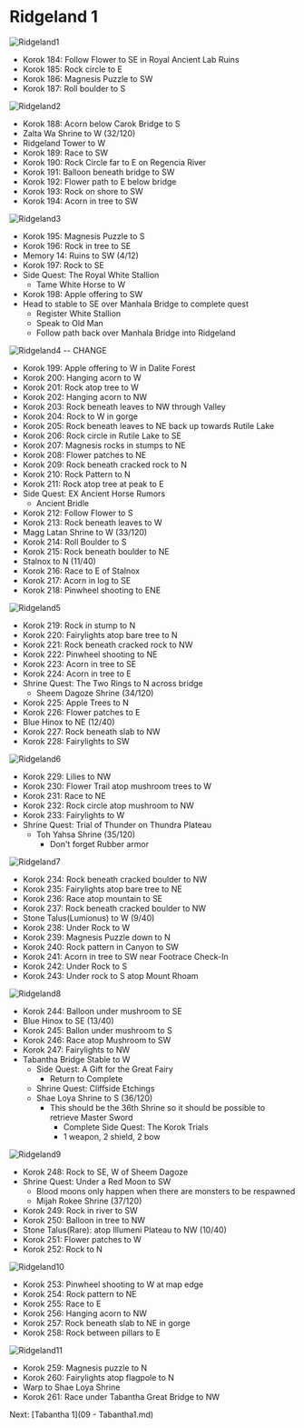 # Ridgeland 1

![Ridgeland1](images/Ridgeland1.PNG)

* Korok 184: Follow Flower to SE in Royal Ancient Lab Ruins
* Korok 185: Rock circle to E
* Korok 186: Magnesis Puzzle to SW
* Korok 187: Roll boulder to S

![Ridgeland2](images/Ridgeland2.PNG)

* Korok 188: Acorn below Carok Bridge to S
* Zalta Wa Shrine to W (32/120)
* Ridgeland Tower to W
* Korok 189: Race to SW
* Korok 190: Rock Circle far to E on Regencia River
* Korok 191: Balloon beneath bridge to SW
* Korok 192: Flower path to E below bridge
* Korok 193: Rock on shore to SW
* Korok 194: Acorn in tree to SW

![Ridgeland3](images/Ridgeland3.PNG)

* Korok 195: Magnesis Puzzle to S
* Korok 196: Rock in tree to SE
* Memory 14: Ruins to SW (4/12)
* Korok 197: Rock to SE
* Side Quest: The Royal White Stallion
  * Tame White Horse to W
* Korok 198: Apple offering to SW
* Head to stable to SE over Manhala Bridge to complete quest
  * Register White Stallion
  * Speak to Old Man
  * Follow path back over Manhala Bridge into Ridgeland

![Ridgeland4](images/Ridgeland4.PNG) -- CHANGE

* Korok 199: Apple offering to W in Dalite Forest
* Korok 200: Hanging acorn to W
* Korok 201: Rock atop tree to W
* Korok 202: Hanging acorn to NW
* Korok 203: Rock beneath leaves to NW through Valley
* Korok 204: Rock to W in gorge
* Korok 205: Rock beneath leaves to NE back up towards Rutile Lake
* Korok 206: Rock circle in Rutile Lake to SE
* Korok 207: Magnesis rocks in stumps to NE
* Korok 208: Flower patches to NE
* Korok 209: Rock beneath cracked rock to N
* Korok 210: Rock Pattern to N
* Korok 211: Rock atop tree at peak to E
* Side Quest: EX Ancient Horse Rumors
  * Ancient Bridle
* Korok 212: Follow Flower to S
* Korok 213: Rock beneath leaves to W
* Magg Latan Shrine to W (33/120)
* Korok 214: Roll Boulder to S
* Korok 215: Rock beneath boulder to NE
* Stalnox to N (11/40)
* Korok 216: Race to E of Stalnox
* Korok 217: Acorn in log to SE
* Korok 218: Pinwheel shooting to ENE

![Ridgeland5](images/Ridgeland5.PNG)

* Korok 219: Rock in stump to N
* Korok 220: Fairylights atop bare tree to N
* Korok 221: Rock beneath cracked rock to NW
* Korok 222: Pinwheel shooting to NE
* Korok 223: Acorn in tree to SE
* Korok 224: Acorn in tree to E
* Shrine Quest: The Two Rings to N across bridge
  * Sheem Dagoze Shrine (34/120)
* Korok 225: Apple Trees to N
* Korok 226: Flower patches to E
* Blue Hinox to NE (12/40)
* Korok 227: Rock beneath slab to NW
* Korok 228: Fairylights to SW

![Ridgeland6](images/Ridgeland6.PNG)

* Korok 229: Lilies to NW
* Korok 230: Flower Trail atop mushroom trees to W
* Korok 231: Race to NE
* Korok 232: Rock circle atop mushroom to NW
* Korok 233: Fairylights to W
* Shrine Quest: Trial of Thunder on Thundra Plateau
  * Toh Yahsa Shrine (35/120)
    * Don't forget Rubber armor

![Ridgeland7](images/Ridgeland7.PNG)

* Korok 234: Rock beneath cracked boulder to NW
* Korok 235: Fairylights atop bare tree to NE
* Korok 236: Race atop mountain to SE
* Korok 237: Rock beneath cracked boulder to NW
* Stone Talus(Lumionus) to W (9/40)
* Korok 238: Under Rock to W
* Korok 239: Magnesis Puzzle down to N
* Korok 240: Rock pattern in Canyon to SW
* Korok 241: Acorn in tree to SW near Footrace Check-In
* Korok 242: Under Rock to S
* Korok 243: Under rock to S atop Mount Rhoam

![Ridgeland8](images/Ridgeland8.PNG)

* Korok 244: Balloon under mushroom to SE
* Blue Hinox to SE (13/40)
* Korok 245: Ballon under mushroom to S
* Korok 246: Race atop Mushroom to SW
* Korok 247: Fairylights to NW
* Tabantha Bridge Stable to W
  * Side Quest: A Gift for the Great Fairy
    * Return to Complete
  * Shrine Quest: Cliffside Etchings
  * Shae Loya Shrine to S (36/120)
    * This should be the 36th Shrine so it should be possible to retrieve Master Sword
      * Complete Side Quest: The Korok Trials
      * 1 weapon, 2 shield, 2 bow

![Ridgeland9](images/Ridgeland9.PNG)

* Korok 248: Rock to SE, W of Sheem Dagoze
* Shrine Quest: Under a Red Moon to SW
  * Blood moons only happen when there are monsters to be respawned
  * Mijah Rokee Shrine (37/120)
* Korok 249: Rock in river to SW
* Korok 250: Balloon in tree to NW
* Stone Talus(Rare): atop Illumeni Plateau to NW (10/40)
* Korok 251: Flower patches to W
* Korok 252: Rock to N

![Ridgeland10](images/Ridgeland10.PNG)

* Korok 253: Pinwheel shooting to W at map edge
* Korok 254: Rock pattern to NE
* Korok 255: Race to E
* Korok 256: Hanging acorn to NW
* Korok 257: Rock beneath slab to NE in gorge
* Korok 258: Rock between pillars to E

![Ridgeland11](images/Ridgeland11.PNG)

* Korok 259: Magnesis puzzle to N
* Korok 260: Fairylights atop flagpole to N
* Warp to Shae Loya Shrine
* Korok 261: Race under Tabantha Great Bridge to NW

Next: [Tabantha 1](09 - Tabantha1.md)
